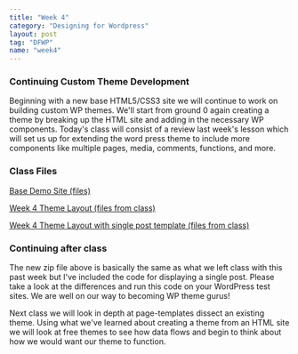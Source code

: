 ```yaml
---
title: "Week 4"
category: "Designing for Wordpress"
layout: post
tag: "DFWP"
name: "week4"
---
```


### Continuing Custom Theme Development

Beginning with a new base HTML5/CSS3 site we will continue to work on building custom WP themes. We'll start from ground 0 again creating a theme by breaking up the HTML site and adding in the necessary WP components. Today's class will consist of a review last week's lesson which will set us up for extending the word press theme to include more components like multiple pages, media, comments, functions, and more.

### Class Files

[Base Demo Site (files)](bin/demoBaseWk4.zip)

[Week 4 Theme Layout (files from class)](bin/wk4Theme.zip)

[Week 4 Theme Layout with single post template (files from class)](bin/wk4Theme2.zip)

### Continuing after class

The new zip file above is basically the same as what we left class with this past week but I've included the code for displaying a single post. Please take a look at the differences and run this code on your WordPress test sites. We are well on our way to becoming WP theme gurus! 

Next class we will look in depth at page-templates dissect an existing theme. Using what we've learned about creating a theme from an HTML site we will look at free themes to see how data flows and begin to think about how we would want our theme to function.